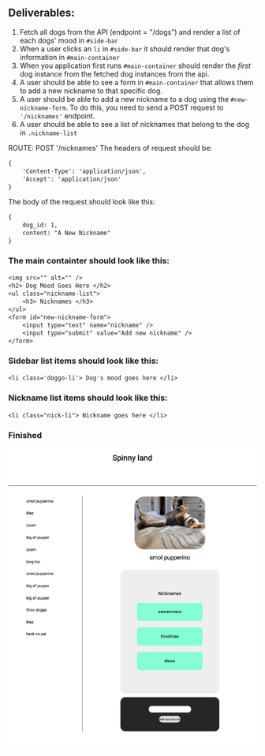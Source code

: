 ## Deliverables:

1. Fetch all dogs from the API (endpoint = "/dogs") and render a list of each dogs' mood in `#side-bar`
2. When a user clicks an `li` in `#side-bar` it should render that dog's information in `#main-container`
3. When you application first runs `#main-container` should render the _first_ dog instance from the fetched dog instances from the api.
4. A user should be able to see a form in `#main-container` that allows them to add a new nickname to that specific dog.
5. A user should be able to add a new nickname to a dog using the `#new-nickname-form`. To do this, you need to send a POST request to `'/nicknames'` endpoint.
6. A user should be able to see a list of nicknames that belong to the dog in `.nickname-list`

ROUTE: POST '/nicknames'
The headers of request should be:

```
{
    'Content-Type': 'application/json',
    'Accept': 'application/json'
}
```

The body of the request should look like this:

```
{
    dog_id: 1,
    content: "A New Nickname"
}
```

### The main containter should look like this:

```
<img src="" alt="" />
<h2> Dog Mood Goes Here </h2>
<ul class="nickname-list">
    <h3> Nicknames </h3>
</ul>
<form id="new-nickname-form">
    <input type="text" name="nickname" />
    <input type="submit" value="Add new nickname" />
</form>
```

### Sidebar list items should look like this:

```
<li class='doggo-li'> Dog's mood goes here </li>

```

### Nickname list items should look like this:

```
<li class="nick-li"> Nickname goes here </li>

```

### Finished

![done](./done-1.png)
